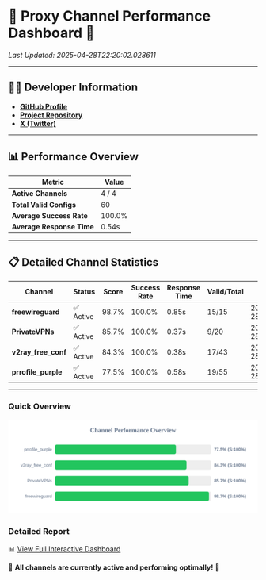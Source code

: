 # 🌟 Proxy Channel Performance Dashboard 🌟

_Last Updated: 2025-04-28T22:20:02.028611_

---

## 👩‍💻 Developer Information

- **[GitHub Profile](https://github.com/4n0nymou3)**  
- **[Project Repository](https://github.com/4n0nymou3/multi-proxy-config-fetcher)**  
- **[X (Twitter)](https://x.com/4n0nymou3)**  

---

## 📊 Performance Overview

| Metric                | Value       |
|-----------------------|-------------|
| **Active Channels**   | 4 / 4       |
| **Total Valid Configs** | 60          |
| **Average Success Rate** | 100.0%      |
| **Average Response Time** | 0.54s       |

---

## 📋 Detailed Channel Statistics

| Channel          | Status     | Score  | Success Rate | Response Time | Valid/Total | Last Success               |
|------------------|------------|--------|--------------|---------------|-------------|----------------------------|
| **freewireguard**  | ✅ Active  | 98.7%  | 100.0% | 0.85s         | 15/15       | 2025-04-28T22:20:02.026758 |
| **PrivateVPNs**  | ✅ Active  | 85.7%  | 100.0% | 0.37s         | 9/20       | 2025-04-28T22:20:01.143346 |
| **v2ray_free_conf**  | ✅ Active  | 84.3%  | 100.0% | 0.38s         | 17/43       | 2025-04-28T22:20:00.744012 |
| **prrofile_purple**  | ✅ Active  | 77.5%  | 100.0% | 0.58s         | 19/55       | 2025-04-28T22:20:00.289084 |

---

### Quick Overview
<div align="center">
  <a href="https://raw.githubusercontent.com/nullluser/NullRepo/refs/heads/main/assets/channel_stats_chart.svg">
    <img src="https://raw.githubusercontent.com/nullluser/NullRepo/refs/heads/main/assets/channel_stats_chart.svg" alt="Source Performance Statistics" width="800">
  </a>
</div>

### Detailed Report
📊 [View Full Interactive Dashboard](https://htmlpreview.github.io/?https://github.com/nullluser/NullRepo/blob/main/assets/performance_report.html)

🎉 **All channels are currently active and performing optimally!** 🎉
